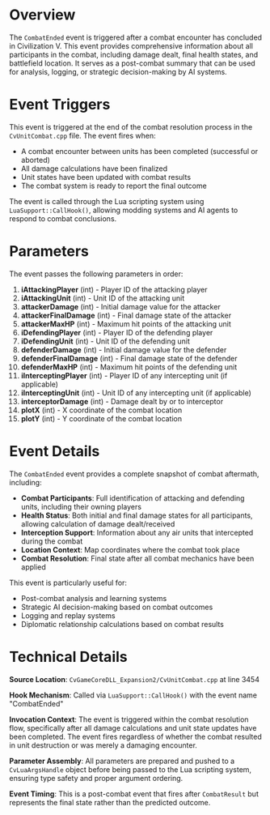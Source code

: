 # Overview

The `CombatEnded` event is triggered after a combat encounter has concluded in Civilization V. This event provides comprehensive information about all participants in the combat, including damage dealt, final health states, and battlefield location. It serves as a post-combat summary that can be used for analysis, logging, or strategic decision-making by AI systems.

# Event Triggers

This event is triggered at the end of the combat resolution process in the `CvUnitCombat.cpp` file. The event fires when:

- A combat encounter between units has been completed (successful or aborted)
- All damage calculations have been finalized
- Unit states have been updated with combat results
- The combat system is ready to report the final outcome

The event is called through the Lua scripting system using `LuaSupport::CallHook()`, allowing modding systems and AI agents to respond to combat conclusions.

# Parameters

The event passes the following parameters in order:

1. **iAttackingPlayer** (int) - Player ID of the attacking player
2. **iAttackingUnit** (int) - Unit ID of the attacking unit
3. **attackerDamage** (int) - Initial damage value for the attacker
4. **attackerFinalDamage** (int) - Final damage state of the attacker
5. **attackerMaxHP** (int) - Maximum hit points of the attacking unit
6. **iDefendingPlayer** (int) - Player ID of the defending player
7. **iDefendingUnit** (int) - Unit ID of the defending unit
8. **defenderDamage** (int) - Initial damage value for the defender
9. **defenderFinalDamage** (int) - Final damage state of the defender
10. **defenderMaxHP** (int) - Maximum hit points of the defending unit
11. **iInterceptingPlayer** (int) - Player ID of any intercepting unit (if applicable)
12. **iInterceptingUnit** (int) - Unit ID of any intercepting unit (if applicable)
13. **interceptorDamage** (int) - Damage dealt by or to interceptor
14. **plotX** (int) - X coordinate of the combat location
15. **plotY** (int) - Y coordinate of the combat location

# Event Details

The `CombatEnded` event provides a complete snapshot of combat aftermath, including:

- **Combat Participants**: Full identification of attacking and defending units, including their owning players
- **Health Status**: Both initial and final damage states for all participants, allowing calculation of damage dealt/received
- **Interception Support**: Information about any air units that intercepted during the combat
- **Location Context**: Map coordinates where the combat took place
- **Combat Resolution**: Final state after all combat mechanics have been applied

This event is particularly useful for:
- Post-combat analysis and learning systems
- Strategic AI decision-making based on combat outcomes
- Logging and replay systems
- Diplomatic relationship calculations based on combat results

# Technical Details

**Source Location**: `CvGameCoreDLL_Expansion2/CvUnitCombat.cpp` at line 3454

**Hook Mechanism**: Called via `LuaSupport::CallHook()` with the event name "CombatEnded"

**Invocation Context**: The event is triggered within the combat resolution flow, specifically after all damage calculations and unit state updates have been completed. The event fires regardless of whether the combat resulted in unit destruction or was merely a damaging encounter.

**Parameter Assembly**: All parameters are prepared and pushed to a `CvLuaArgsHandle` object before being passed to the Lua scripting system, ensuring type safety and proper argument ordering.

**Event Timing**: This is a post-combat event that fires after `CombatResult` but represents the final state rather than the predicted outcome.
